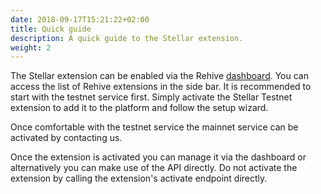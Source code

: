 ```yaml
---
date: 2018-09-17T15:21:22+02:00
title: Quick guide
description: A quick guide to the Stellar extension.
weight: 2
---
```


The Stellar extension can be enabled via the Rehive [dashboard](https://dashboard.rehive.com). You can access the list of Rehive extensions in the side bar. It is recommended to start with the testnet service first. Simply activate the Stellar Testnet extension to add it to the platform and follow the setup wizard.

Once comfortable with the testnet service the mainnet service can be activated by contacting us.

<aside class="notice">
	Once the extension is activated you can manage it via the dashboard or alternatively you can make use of the API directly. Do not activate the extension by calling the extension's activate endpoint directly.
</aside>
